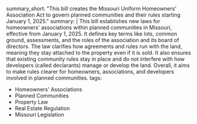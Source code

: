 summary_short: "This bill creates the Missouri Uniform Homeowners' Association Act to govern planned communities and their rules starting January 1, 2025."
summary: |
  This bill establishes new laws for homeowners' associations within planned communities in Missouri, effective from January 1, 2025. It defines key terms like lots, common ground, assessments, and the roles of the association and its board of directors. The law clarifies how agreements and rules run with the land, meaning they stay attached to the property even if it is sold. It also ensures that existing community rules stay in place and do not interfere with how developers (called declarants) manage or develop the land. Overall, it aims to make rules clearer for homeowners, associations, and developers involved in planned communities.
tags:
  - Homeowners' Associations
  - Planned Communities
  - Property Law
  - Real Estate Regulation
  - Missouri Legislation

